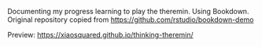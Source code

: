 Documenting my progress learning to play the theremin.
Using Bookdown. Original repository copied from https://github.com/rstudio/bookdown-demo

Preview:
https://xiaosquared.github.io/thinking-theremin/
